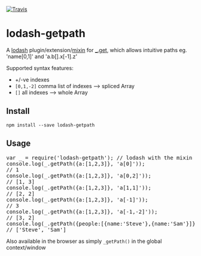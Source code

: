 [![Travis](https://img.shields.io/travis/crazy4groovy/lodash.getPath.svg)]()

# lodash-getpath

A [lodash](https://lodash.com/) plugin/extension/[mixin](https://lodash.com/docs#mixin) for [_.get](https://lodash.com/docs#get), which allows intuitive paths eg. 'name[0,1]' and 'a.b[].x[-1].z'

Supported syntax features:

- +/-ve indexes
- `[0,1,-2]` comma list of indexes --> spliced Array
- `[]` all indexes --> whole Array

## Install

`npm install --save lodash-getpath`

## Usage

<pre>
var _ = require('lodash-getpath'); // lodash with the mixin provided
console.log(_.getPath({a:[1,2,3]}, 'a[0]'));
// 1
console.log(_.getPath({a:[1,2,3]}, 'a[0,2]'));
// [1, 3]
console.log(_.getPath({a:[1,2,3]}, 'a[1,1]'));
// [2, 2]
console.log(_.getPath({a:[1,2,3]}, 'a[-1]'));
// 3
console.log(_.getPath({a:[1,2,3]}, 'a[-1,-2]'));
// [3, 2]
console.log(_.getPath({people:[{name:'Steve'},{name:'Sam'}]}, 'people[].name'));
// ['Steve', 'Sam']
</pre>


Also available in the browser as simply `_getPath()` in the global context/window
